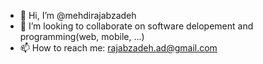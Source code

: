 - 👋 Hi, I’m @mehdirajabzadeh
- 💞️ I’m looking to collaborate on software delopement and programming(web, mobile, ...)
- 📫 How to reach me: rajabzadeh.ad@gmail.com

<!---
mehdirajabzadeh/mehdirajabzadeh is a ✨ special ✨ repository because its `README.md` (this file) appears on your GitHub profile.
You can click the Preview link to take a look at your changes.
--->
